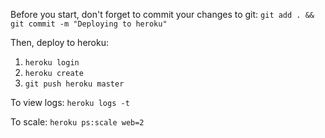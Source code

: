 Before you start, don't forget to commit your changes to git:
`git add . && git commit -m "Deploying to heroku"`

Then, deploy to heroku:

1.  `heroku login`
2.  `heroku create`
3.  `git push heroku master`

To view logs: `heroku logs -t`

To scale: `heroku ps:scale web=2`
